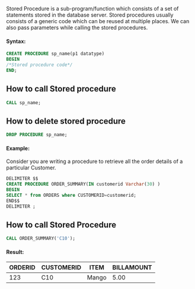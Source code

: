 
Stored Procedure is a sub-program/function which consists of a set of statements stored in the database server. Stored procedures usually consists of a generic code which can be reused at multiple places. We can also pass parameters while calling the stored procedures.

#### Syntax:
```sql
CREATE PROCEDURE sp_name(p1 datatype)
BEGIN
/*Stored procedure code*/
END;
```
## How to call Stored procedure
```sql
CALL sp_name;
```

## How to delete stored procedure
```sql
DROP PROCEDURE sp_name;
```

#### Example:
Consider you are writing a procedure to retrieve all the order details of a particular Customer.
```sql
DELIMITER $$
CREATE PROCEDURE ORDER_SUMMARY(IN customerid Varchar(30) )
BEGIN
SELECT * from ORDERS where CUSTOMERID=customerid;
END$$
DELIMITER ;
```
## How to call Stored Procedure
```sql
CALL ORDER_SUMMARY('C10');
```
#### Result:
|ORDERID|CUSTOMERID|ITEM|BILLAMOUNT|
|---|---|---|---|
|123|C10|Mango|5.00|
